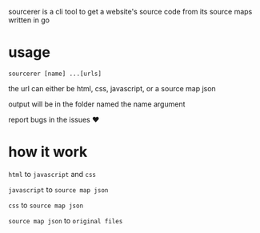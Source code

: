 sourcerer is a cli tool to get a website's source code from its source maps written in go

# usage

```
sourcerer [name] ...[urls]
```

the url can either be html, css, javascript, or a source map json

output will be in the folder named the name argument

report bugs in the issues ♥

# how it work

`html` to `javascript` and `css`

`javascript` to `source map json`

`css` to `source map json`

`source map json` to `original files`